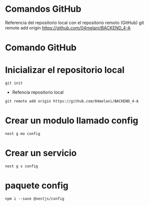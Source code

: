 # Comandos GitHub

Referencia del repositorio local con el repositorio remoto (GitHub)
git remote add origin https://github.com/04melani/BACKEND_4-A

# Comando GitHub

# Inicializar el repositorio local
```
git init
```
- Refencia repositorio local
```
git remote add origin https://github.com/04melani/BACKEND_4-A
```
# Crear un modulo llamado config
```
nest g mo config
```
# Crear un servicio 
```
nest g s config
```
# paquete config
```
npm i --save @nestjs/config
```
